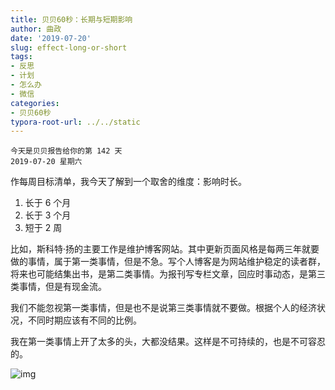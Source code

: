 ```yaml
---
title: 贝贝60秒：长期与短期影响
author: 曲政
date: '2019-07-20'
slug: effect-long-or-short
tags:
- 反思
- 计划
- 怎么办
- 微信
categories:
- 贝贝60秒
typora-root-url: ../../static
---
```


```
今天是贝贝报告给你的第 142 天
2019-07-20 星期六
```

作每周目标清单，我今天了解到一个取舍的维度：影响时长。

1.  长于 6 个月
2.  长于 3 个月
3.  短于 2 周

比如，斯科特‧扬的主要工作是维护博客网站。其中更新页面风格是每两三年就要做的事情，属于第一类事情，但是不急。写个人博客是为网站维护稳定的读者群，将来也可能结集出书，是第二类事情。为报刊写专栏文章，回应时事动态，是第三类事情，但是有现金流。

我们不能忽视第一类事情，但是也不是说第三类事情就不要做。根据个人的经济状况，不同时期应该有不同的比例。

我在第一类事情上开了太多的头，大都没结果。这样是不可持续的，也是不可容忍的。

![img](/images/2019-07-20-%E8%B4%9D%E8%B4%9D60%E7%A7%92%EF%BC%9A%E9%95%BF%E6%9C%9F%E4%B8%8E%E7%9F%AD%E6%9C%9F%E5%BD%B1%E5%93%8D/640-20200416101925922.jpeg)